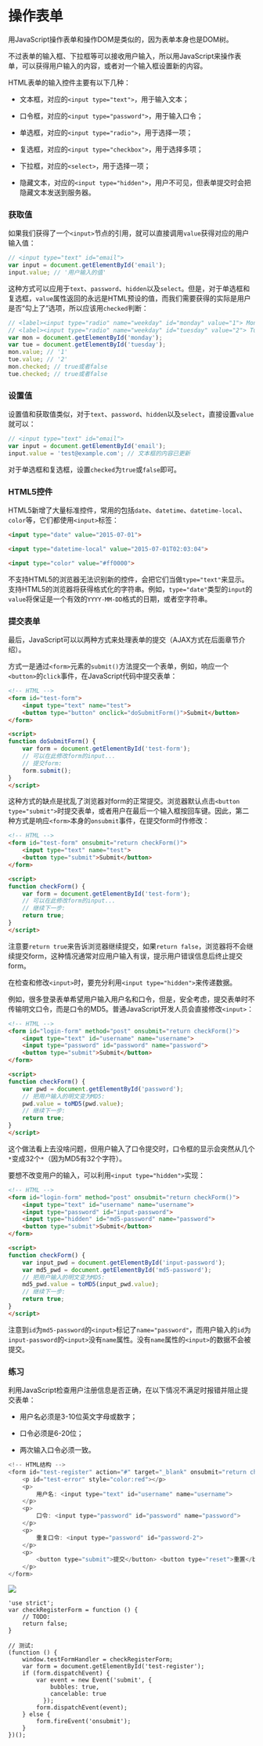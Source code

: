 # 操作表单

用JavaScript操作表单和操作DOM是类似的，因为表单本身也是DOM树。

不过表单的输入框、下拉框等可以接收用户输入，所以用JavaScript来操作表单，可以获得用户输入的内容，或者对一个输入框设置新的内容。

HTML表单的输入控件主要有以下几种：

* 文本框，对应的`<input type="text">`，用于输入文本；

* 口令框，对应的`<input type="password">`，用于输入口令；

* 单选框，对应的`<input type="radio">`，用于选择一项；

* 复选框，对应的`<input type="checkbox">`，用于选择多项；

* 下拉框，对应的`<select>`，用于选择一项；

* 隐藏文本，对应的`<input type="hidden">`，用户不可见，但表单提交时会把隐藏文本发送到服务器。

### 获取值

如果我们获得了一个`<input>`节点的引用，就可以直接调用`value`获得对应的用户输入值：

```js
// <input type="text" id="email">
var input = document.getElementById('email');
input.value; // '用户输入的值'
```

这种方式可以应用于`text`、`password`、`hidden`以及`select`。但是，对于单选框和复选框，`value`属性返回的永远是HTML预设的值，而我们需要获得的实际是用户是否“勾上了”选项，所以应该用`checked`判断：

```js
// <label><input type="radio" name="weekday" id="monday" value="1"> Monday</label>
// <label><input type="radio" name="weekday" id="tuesday" value="2"> Tuesday</label>
var mon = document.getElementById('monday');
var tue = document.getElementById('tuesday');
mon.value; // '1'
tue.value; // '2'
mon.checked; // true或者false
tue.checked; // true或者false
```

### 设置值

设置值和获取值类似，对于`text`、`password`、`hidden`以及`select`，直接设置`value`就可以：

```js
// <input type="text" id="email">
var input = document.getElementById('email');
input.value = 'test@example.com'; // 文本框的内容已更新
```

对于单选框和复选框，设置`checked`为`true`或`false`即可。

### HTML5控件

HTML5新增了大量标准控件，常用的包括`date`、`datetime`、`datetime-local`、`color`等，它们都使用`<input>`标签：

```html
<input type="date" value="2015-07-01">
```

```html
<input type="datetime-local" value="2015-07-01T02:03:04">
```

```html
<input type="color" value="#ff0000">
```

不支持HTML5的浏览器无法识别新的控件，会把它们当做`type="text"`来显示。支持HTML5的浏览器将获得格式化的字符串。例如，`type="date"`类型的`input`的`value`将保证是一个有效的`YYYY-MM-DD`格式的日期，或者空字符串。

### 提交表单

最后，JavaScript可以以两种方式来处理表单的提交（AJAX方式在后面章节介绍）。

方式一是通过`<form>`元素的`submit()`方法提交一个表单，例如，响应一个`<button>`的`click`事件，在JavaScript代码中提交表单：

```html
<!-- HTML -->
<form id="test-form">
    <input type="text" name="test">
    <button type="button" onclick="doSubmitForm()">Submit</button>
</form>

<script>
function doSubmitForm() {
    var form = document.getElementById('test-form');
    // 可以在此修改form的input...
    // 提交form:
    form.submit();
}
</script>
```

这种方式的缺点是扰乱了浏览器对form的正常提交。浏览器默认点击`<button type="submit">`时提交表单，或者用户在最后一个输入框按回车键。因此，第二种方式是响应`<form>`本身的`onsubmit`事件，在提交form时作修改：

```html
<!-- HTML -->
<form id="test-form" onsubmit="return checkForm()">
    <input type="text" name="test">
    <button type="submit">Submit</button>
</form>

<script>
function checkForm() {
    var form = document.getElementById('test-form');
    // 可以在此修改form的input...
    // 继续下一步:
    return true;
}
</script>
```

注意要`return true`来告诉浏览器继续提交，如果`return false`，浏览器将不会继续提交form，这种情况通常对应用户输入有误，提示用户错误信息后终止提交form。

在检查和修改`<input>`时，要充分利用`<input type="hidden">`来传递数据。

例如，很多登录表单希望用户输入用户名和口令，但是，安全考虑，提交表单时不传输明文口令，而是口令的MD5。普通JavaScript开发人员会直接修改`<input>`：

```html
<!-- HTML -->
<form id="login-form" method="post" onsubmit="return checkForm()">
    <input type="text" id="username" name="username">
    <input type="password" id="password" name="password">
    <button type="submit">Submit</button>
</form>

<script>
function checkForm() {
    var pwd = document.getElementById('password');
    // 把用户输入的明文变为MD5:
    pwd.value = toMD5(pwd.value);
    // 继续下一步:
    return true;
}
</script>
```

这个做法看上去没啥问题，但用户输入了口令提交时，口令框的显示会突然从几个`*`变成32个`*`（因为MD5有32个字符）。

要想不改变用户的输入，可以利用`<input type="hidden">`实现：

```html
<!-- HTML -->
<form id="login-form" method="post" onsubmit="return checkForm()">
    <input type="text" id="username" name="username">
    <input type="password" id="input-password">
    <input type="hidden" id="md5-password" name="password">
    <button type="submit">Submit</button>
</form>

<script>
function checkForm() {
    var input_pwd = document.getElementById('input-password');
    var md5_pwd = document.getElementById('md5-password');
    // 把用户输入的明文变为MD5:
    md5_pwd.value = toMD5(input_pwd.value);
    // 继续下一步:
    return true;
}
</script>
```

注意到`id`为`md5-password`的`<input>`标记了`name="password"`，而用户输入的`id`为`input-password`的`<input>`没有`name`属性。没有`name`属性的`<input>`的数据不会被提交。

### 练习

利用JavaScript检查用户注册信息是否正确，在以下情况不满足时报错并阻止提交表单：

* 用户名必须是3-10位英文字母或数字；

* 口令必须是6-20位；

* 两次输入口令必须一致。

```js
<!-- HTML结构 -->
<form id="test-register" action="#" target="_blank" onsubmit="return checkRegisterForm()">
    <p id="test-error" style="color:red"></p>
    <p>
        用户名: <input type="text" id="username" name="username">
    </p>
    <p>
        口令: <input type="password" id="password" name="password">
    </p>
    <p>
        重复口令: <input type="password" id="password-2">
    </p>
    <p>
        <button type="submit">提交</button> <button type="reset">重置</button>
    </p>
</form>
```

![](/img/form.png)

```
'use strict';
var checkRegisterForm = function () {
    // TODO:
    return false;
}

// 测试:
(function () {
    window.testFormHandler = checkRegisterForm;
    var form = document.getElementById('test-register');
    if (form.dispatchEvent) {
        var event = new Event('submit', {
            bubbles: true,
            cancelable: true
          });
        form.dispatchEvent(event);
    } else {
        form.fireEvent('onsubmit');
    }
})();
```